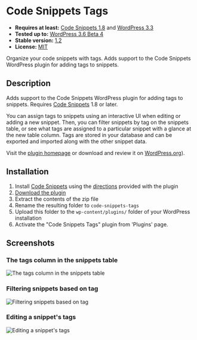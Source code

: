 # Code Snippets Tags

* __Requires at least:__ [Code Snippets 1.8][code-snippets-github] and [WordPress 3.3](http://wordpress.org/download/)
* __Tested up to:__ [WordPress 3.6 Beta 4](http://wordpress.org/news/2013/06/wordpress-3-5-2/)
* __Stable version:__ [1.2](http://downloads.wordpress.org/plugin/code-snippets-tags.latest-stable.zip)
* __License:__ [MIT](http://opensource.org/licenses/MIT)

Organize your code snippets with tags. Adds support to the Code Snippets WordPress plugin for adding tags to snippets.

## Description

Adds support to the Code Snippets WordPress plugin for adding tags to snippets. Requires [Code Snippets][code-snippets-github] 1.8 or later.

You can assign tags to snippets using an interactive UI when editing or adding a new snippet. Then, you can filter snippets by tag on the snippets table, or see what tags are assigned to a particular snippet with a glance at the new table column. Tags are stored in your database and can be exported and imported along with the other snippet data.

Visit the [plugin homepage](http://code-snippets.bungeshea.com/plugins/tags/) or download and review it on [WordPress.org](http://wordpress.org/plugins/code-snippets)).

## Installation

1. Install [Code Snippets][code-snippets-github] using the [directions](https://github.com/bungeshea/code-snippets#installation) provided with the plugin
1. [Download the plugin](https://github.com/bungeshea/code-snippets-tags/archive/master.zip)
1. Extract the contents of the zip file
1. Rename the resulting folder to `code-snippets-tags`
1. Upload this folder to the `wp-content/plugins/` folder of your WordPress installation
1. Activate the "Code Snippets Tags" plugin from 'Plugins' page.

## Screenshots

### The tags column in the snippets table
![The tags column in the snippets table](screenshot-1.jpg "The tags column in the snippets table")

### Filtering snippets based on tag
![Filtering snippets based on tag](screenshot-2.jpg "Filtering snippets based on tag")

### Editing a snippet's tags
![Editing a snippet's tags](screenshot-3.jpg "Editing a snippet's tags")

  [code-snippets-github]: https://github.com/bungeshea/code-snippets
